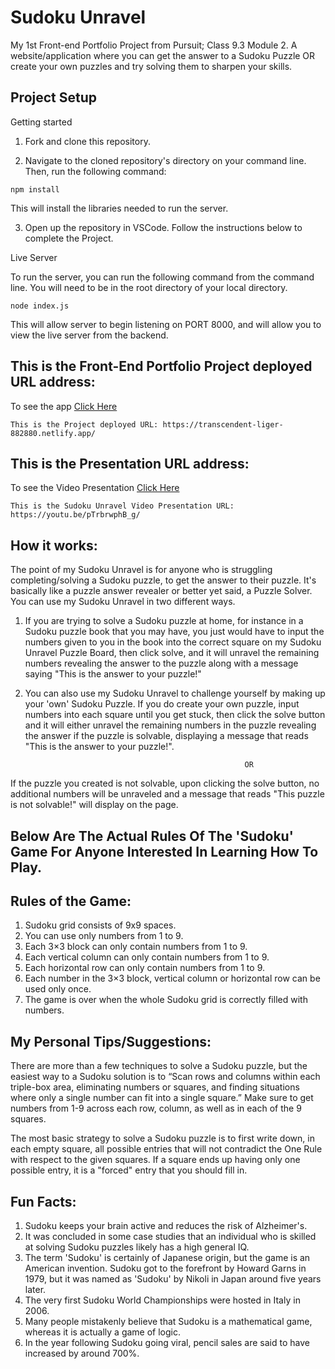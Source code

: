 # Sudoku Unravel 
My 1st Front-end Portfolio Project from Pursuit; Class 9.3 Module 2.
A website/application where you can get the answer to a Sudoku Puzzle OR create your own puzzles and try solving them to sharpen your skills.

## Project Setup

Getting started
1. Fork and clone this repository.

2. Navigate to the cloned repository's directory on your command line. Then, run the following command:
```
npm install
```
This will install the libraries needed to run the server.

3. Open up the repository in VSCode. Follow the instructions below to complete the Project.

Live Server

To run the server, you can run the following command from the command line. You will need to be in the root directory of your local directory.
```
node index.js 
```
This will allow server to begin listening on PORT 8000, and will allow you to view the live server from the backend.

## This is the Front-End Portfolio Project deployed URL address:
To see the app [Click Here](https://transcendent-liger-882880.netlify.app/)
```
This is the Project deployed URL: https://transcendent-liger-882880.netlify.app/
```

## This is the Presentation URL address:
To see the Video Presentation [Click Here](https://youtu.be/pTrbrwphB_g/)
```
This is the Sudoku Unravel Video Presentation URL: https://youtu.be/pTrbrwphB_g/
```

## How it works:
The point of my Sudoku Unravel is for anyone who is struggling completing/solving a Sudoku puzzle, to get the answer to their puzzle. It's basically like a puzzle answer revealer or better yet said, a Puzzle Solver. You can use my Sudoku Unravel in two different ways.

1. If you are trying to solve a Sudoku puzzle at home, for instance in a Sudoku puzzle book that you may have, you just would have to input the numbers given to you in the book into the correct square on my Sudoku Unravel Puzzle Board, then click solve, and it will unravel the remaining numbers revealing the answer to the puzzle along with a message saying "This is the answer to your puzzle!"

2. You can also use my Sudoku Unravel to challenge yourself by making up your 'own' Sudoku Puzzle. If you do create your own puzzle, input numbers into each square until you get stuck, then click the solve button and it will either unravel the remaining numbers in the puzzle revealing the answer if the puzzle is solvable, displaying a message that reads "This is the answer to your puzzle!".

                                                        OR

If the puzzle you created is not solvable, upon clicking the solve button, no additional numbers will be unraveled and a message that reads "This puzzle is not solvable!" will display on the page.


## Below Are The Actual Rules Of The 'Sudoku' Game For Anyone Interested In Learning How To Play.
 
## Rules of the Game:
1. Sudoku grid consists of 9x9 spaces.
2. You can use only numbers from 1 to 9.
3. Each 3×3 block can only contain numbers from 1 to 9.
4. Each vertical column can only contain numbers from 1 to 9.
5. Each horizontal row can only contain numbers from 1 to 9.
6. Each number in the 3×3 block, vertical column or horizontal row can be used only once.
7. The game is over when the whole Sudoku grid is correctly filled with numbers.

## My Personal Tips/Suggestions: 
There are more than a few techniques to solve a Sudoku puzzle, but the easiest way to a Sudoku solution is to “Scan rows and columns within each triple-box area, eliminating numbers or squares, and finding situations where only a single number can fit into a single square.” 
Make sure to get numbers from 1-9 across each row, column, as well as in each of the 9 squares.

The most basic strategy to solve a Sudoku puzzle is to first write down, in each empty square, all possible entries that will not contradict the One Rule with respect to the given squares. If a square ends up having only one possible entry, it is a "forced" entry that you should fill in.

## Fun Facts: 

1. Sudoku keeps your brain active and reduces the risk of Alzheimer's.
2. It was concluded in some case studies that an individual who is skilled at solving Sudoku puzzles likely has a high general IQ. 
3. The term 'Sudoku' is certainly of Japanese origin, but the game is an American invention. Sudoku got to the forefront by Howard Garns in 1979, but it was named as 'Sudoku' by Nikoli in Japan around five years later.
4. The very first Sudoku World Championships were hosted in Italy in 2006.
5. Many people mistakenly believe that Sudoku is a mathematical game, whereas it is actually a game of logic.
6. In the year following Sudoku going viral, pencil sales are said to have increased by around 700%.

